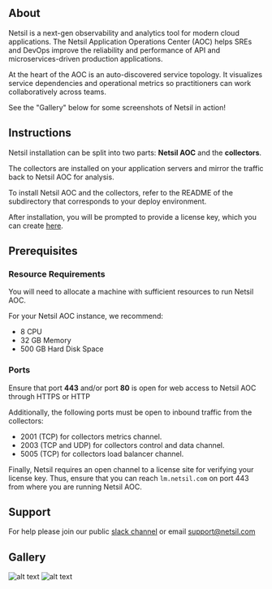 ## About
Netsil is a next-gen observability and analytics tool for modern cloud applications. The Netsil Application Operations Center (AOC) helps SREs and DevOps improve the reliability and performance of API and microservices-driven production applications.

At the heart of the AOC is an auto-discovered service topology. It visualizes service dependencies and operational metrics so practitioners can work collaboratively across teams. 

See the "Gallery" below for some screenshots of Netsil in action!

## Instructions
Netsil installation can be split into two parts: **Netsil AOC** and the **collectors**.

The collectors are installed on your application servers and mirror the traffic back to Netsil AOC for analysis.

To install Netsil AOC and the collectors, refer to the README of the subdirectory that corresponds to your deploy environment.

After installation, you will be prompted to provide a license key, which you can create [here](https://lm.netsil.com).

## Prerequisites
### Resource Requirements
You will need to allocate a machine with sufficient resources to run Netsil AOC. 

For your Netsil AOC instance, we recommend:

- 8 CPU
- 32 GB Memory
- 500 GB Hard Disk Space

### Ports
Ensure that port **443** and/or port **80** is open for web access to Netsil AOC through HTTPS or HTTP

Additionally, the following ports must be open to inbound traffic from the collectors:
- 2001 (TCP) for collectors metrics channel.
- 2003 (TCP and UDP) for collectors control and data channel.
- 5005 (TCP) for collectors load balancer channel.

Finally, Netsil requires an open channel to a license site for verifying your license key.
Thus, ensure that you can reach `lm.netsil.com` on port 443 from where you are running Netsil AOC.

## Support
For help please join our public [slack channel](https://netsil-users.slack.com) or email support@netsil.com 

## Gallery
![alt text](https://s3.amazonaws.com/docs.netsil.com/screenshots/default-map.png "Netsil Topology Main")
![alt text](https://s3.amazonaws.com/docs.netsil.com/screenshots/kube.png "Netsil Topology Kube Namespaces")

